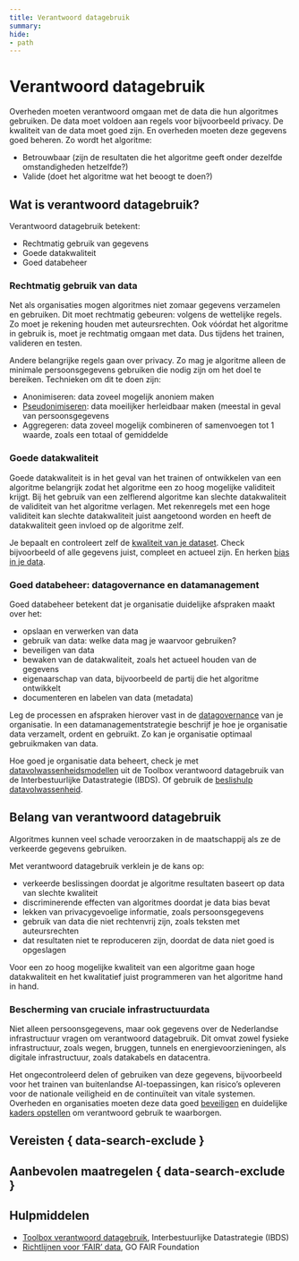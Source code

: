 ```yaml
---
title: Verantwoord datagebruik
summary: 
hide: 
- path
---
```

# Verantwoord datagebruik
Overheden moeten verantwoord omgaan met de data die hun algoritmes gebruiken. De data moet voldoen aan regels voor bijvoorbeeld privacy. De kwaliteit van de data moet goed zijn. En overheden moeten deze gegevens goed beheren. Zo wordt het algoritme:

* Betrouwbaar (zijn de resultaten die het algoritme geeft onder dezelfde omstandigheden hetzelfde?)
* Valide (doet het algoritme wat het beoogt te doen?)

## Wat is verantwoord datagebruik?
Verantwoord datagebruik betekent:

* Rechtmatig gebruik van gegevens 
* Goede datakwaliteit
* Goed databeheer

### Rechtmatig gebruik van data
Net als organisaties mogen algoritmes niet zomaar gegevens verzamelen en gebruiken. Dit moet rechtmatig gebeuren: volgens de wettelijke regels. Zo moet je rekening houden met auteursrechten. Ook vóórdat het algoritme in gebruik is, moet je rechtmatig omgaan met data. Dus tijdens het trainen, valideren en testen.

Andere belangrijke regels gaan over privacy. Zo mag je algoritme alleen de minimale persoonsgegevens gebruiken die nodig zijn om het doel te bereiken. Technieken om dit te doen zijn:

* Anonimiseren: data zoveel mogelijk anoniem maken
* [Pseudonimiseren](https://www.autoriteitpersoonsgegevens.nl/themas/beveiliging/beveiliging-van-persoonsgegevens/gegevens-pseudonimiseren): data moeilijker herleidbaar maken (meestal in geval van persoonsgegevens
* Aggregeren: data zoveel mogelijk combineren of samenvoegen tot 1 waarde, zoals een totaal of gemiddelde 

### Goede datakwaliteit
Goede datakwaliteit is in het geval van het trainen of ontwikkelen van een algoritme belangrijk zodat het algoritme een zo hoog mogelijke validiteit krijgt. Bij het gebruik van een zelflerend algoritme kan slechte datakwaliteit de validiteit van het algoritme verlagen. Met rekenregels met een hoge validiteit kan slechte datakwaliteit juist aangetoond worden en heeft de datakwaliteit geen invloed op de algoritme zelf.

Je bepaalt en controleert zelf de [kwaliteit van je dataset](../voldoen-aan-wetten-en-regels/maatregelen/3-dat-01-datakwaliteit.md). Check bijvoorbeeld of alle gegevens juist, compleet en actueel zijn. En herken [bias in je data](bias-en-non-discriminatie.md).

### Goed databeheer: datagovernance en datamanagement
Goed databeheer betekent dat je organisatie duidelijke afspraken maakt over het:

* opslaan en verwerken van data 
* gebruik van data: welke data mag je waarvoor gebruiken? 
* beveiligen van data
* bewaken van de datakwaliteit, zoals het actueel houden van de gegevens
* eigenaarschap van data, bijvoorbeeld de partij die het algoritme ontwikkelt
* documenteren en labelen van data (metadata)

Leg de processen en afspraken hierover vast in de [datagovernance](https://realisatieibds.nl/page/view/f51c90d3-c33d-4826-83d2-7381c0b14aba/8-data-governance) van je organisatie. In een datamanagementstrategie beschrijf je hoe je organisatie data verzamelt, ordent en gebruikt. Zo kan je organisatie optimaal gebruikmaken van data. 

Hoe goed je organisatie data beheert, check je met [datavolwassenheidsmodellen](https://realisatieibds.nl/page/view/ad94d97c-4d48-443c-aedd-235b2d0ca8b6/wegwijzer-volwassenheidsmodellen) uit de Toolbox verantwoord datagebruik van de Interbestuurlijke Datastrategie (IBDS). Of gebruik de [beslishulp datavolwassenheid](https://realisatieibds.nl/groups/view/c23ab74c-adb4-424e-917d-773a37968efe/kenniscentrum-van-de-ibds/wiki/view/2447d2a8-6c48-468d-9739-00772688853f/beslishulp-datavolwassenheid). 

## Belang van verantwoord datagebruik
Algoritmes kunnen veel schade veroorzaken in de maatschappij als ze de verkeerde gegevens gebruiken.

Met verantwoord datagebruik verklein je de kans op:

* verkeerde beslissingen doordat je algoritme resultaten baseert op data van slechte kwaliteit
* discriminerende effecten van algoritmes doordat je data bias bevat
* lekken van privacygevoelige informatie, zoals persoonsgegevens
* gebruik van data die niet rechtenvrij zijn, zoals teksten met auteursrechten
* dat resultaten niet te reproduceren zijn, doordat de data niet goed is opgeslagen

Voor een zo hoog mogelijke kwaliteit van een algoritme gaan hoge datakwaliteit en het kwalitatief juist programmeren van het algoritme hand in hand.

### Bescherming van cruciale infrastructuurdata
Niet alleen persoonsgegevens, maar ook gegevens over de Nederlandse infrastructuur vragen om verantwoord datagebruik. Dit omvat zowel fysieke infrastructuur, zoals wegen, bruggen, tunnels en energievoorzieningen, als digitale infrastructuur, zoals datakabels en datacentra.

Het ongecontroleerd delen of gebruiken van deze gegevens, bijvoorbeeld voor het trainen van buitenlandse AI-toepassingen, kan risico’s opleveren voor de nationale veiligheid en de continuïteit van vitale systemen. Overheden en organisaties moeten deze data goed [beveiligen](technische-robuustheid-en-veiligheid.md) en duidelijke [kaders opstellen](../voldoen-aan-wetten-en-regels/maatregelen/0-org-02-beleid-opstellen-inzet-algoritmes.md) om verantwoord gebruik te waarborgen.

## Vereisten { data-search-exclude }

<!-- list_vereisten onderwerp/data no-search no-onderwerp no-rol no-levenscyclus -->

## Aanbevolen maatregelen { data-search-exclude }

<!-- list_maatregelen onderwerp/data no-search no-onderwerp no-rol no-levenscyclus -->

## Hulpmiddelen

* [Toolbox verantwoord datagebruik](https://realisatieibds.nl/page/view/628d59dd-0755-4c20-8217-d3f26d9d8a5c/toolbox-voor-verantwoord-datagebruik), Interbestuurlijke Datastrategie (IBDS)
* [Richtlijnen voor ‘FAIR’ data](https://www.gofair.foundation/), GO FAIR Foundation
